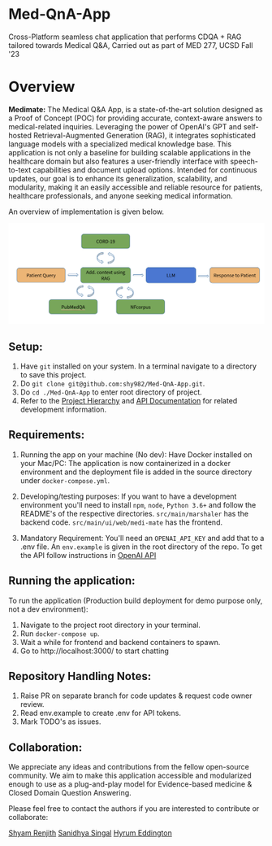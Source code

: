 # Med-QnA-App

Cross-Platform seamless chat application that performs CDQA + RAG tailored towards Medical Q&amp;A, Carried out as part
of MED 277, UCSD Fall '23

# Overview

**Medimate:** The Medical Q&A App, is a state-of-the-art solution designed as a Proof of Concept (POC) for providing accurate, context-aware answers to medical-related inquiries. Leveraging the power of OpenAI's GPT and self-hosted Retrieval-Augmented Generation (RAG), it integrates sophisticated language models with a specialized medical knowledge base. This application is not only a baseline for building scalable applications in the healthcare domain but also features a user-friendly interface with speech-to-text capabilities and document upload options. Intended for continuous updates, our goal is to enhance its generalization, scalability, and modularity, making it an easily accessible and reliable resource for patients, healthcare professionals, and anyone seeking medical information.

An overview of implementation is given below. 

![Alt text](image.png)

## Setup:

1. Have ``git`` installed on your system. In a terminal navigate to a directory to save this project.
2. Do ``git clone git@github.com:shy982/Med-QnA-App.git``.
3. Do ``cd ./Med-QnA-App`` to enter root directory of project.
4. Refer to the [Project Hierarchy](https://github.com/shy982/Med-QnA-App/tree/main/ref/ProjectStructure.md) and [API Documentation](https://github.com/shy982/Med-QnA-App/tree/main/ref/APIDocs.md) for related development information.

## Requirements:

1. Running the app on your machine (No dev): Have Docker installed on your Mac/PC: The application is now containerized
   in a docker environment and the deployment file is added in the source directory under `docker-compose.yml`.

2. Developing/testing purposes: If you want to have a development environment you'll need to
   install ``npm``, ``node``, ``Python 3.6+`` and follow the README's of the respective
   directories. ``src/main/marshaler`` has the backend code. ``src/main/ui/web/medi-mate`` has the frontend.

3. Mandatory Requirement: You'll need an `OPENAI_API_KEY` and add that to a .env file. An `env.example` is given in the root directory of the repo. To get the API follow instructions in [OpenAI API](https://openai.com/blog/openai-api)

## Running the application:

To run the application (Production build deployment for demo purpose only, not a dev environment):

1. Navigate to the project root directory in your terminal.
2. Run ``docker-compose up``.
3. Wait a while for frontend and backend containers to spawn.
4. Go to http://localhost:3000/ to start chatting

## Repository Handling Notes:

1. Raise PR on separate branch for code updates & request code owner review.
2. Read env.example to create .env for API tokens.
3. Mark TODO's as issues.

## Collaboration: 

We appreciate any ideas and contributions from the fellow open-source community. We aim to make this application accessible and modularized enough to use as a plug-and-play model for Evidence-based medicine & Closed Domain Question Answering. 

Please feel free to contact the authors if you are interested to contribute or collaborate: 

[Shyam Renjith](https://www.github.com/shy982)
[Sanidhya Singal](https://www.github.com/sayhitosandy)
[Hyrum Eddington](https://github.com/hyedd77)